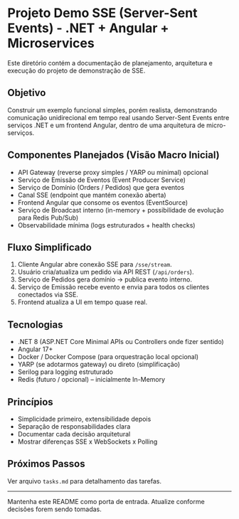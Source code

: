 # Projeto Demo SSE (Server-Sent Events) - .NET + Angular + Microservices

Este diretório contém a documentação de planejamento, arquitetura e execução do projeto de demonstração de SSE.

## Objetivo
Construir um exemplo funcional simples, porém realista, demonstrando comunicação unidirecional em tempo real usando Server-Sent Events entre serviços .NET e um frontend Angular, dentro de uma arquitetura de micro-serviços.

## Componentes Planejados (Visão Macro Inicial)
- API Gateway (reverse proxy simples / YARP ou minimal) opcional
- Serviço de Emissão de Eventos (Event Producer Service)
- Serviço de Domínio (Orders / Pedidos) que gera eventos
- Canal SSE (endpoint que mantém conexão aberta)
- Frontend Angular que consome os eventos (EventSource)
- Serviço de Broadcast interno (in-memory + possibilidade de evolução para Redis Pub/Sub)
- Observabilidade mínima (logs estruturados + health checks)

## Fluxo Simplificado
1. Cliente Angular abre conexão SSE para `/sse/stream`.
2. Usuário cria/atualiza um pedido via API REST (`/api/orders`).
3. Serviço de Pedidos gera domínio -> publica evento interno.
4. Serviço de Emissão recebe evento e envia para todos os clientes conectados via SSE.
5. Frontend atualiza a UI em tempo quase real.

## Tecnologias
- .NET 8 (ASP.NET Core Minimal APIs ou Controllers onde fizer sentido)
- Angular 17+
- Docker / Docker Compose (para orquestração local opcional)
- YARP (se adotarmos gateway) ou direto (simplificação)
- Serilog para logging estruturado
- Redis (futuro / opcional) – inicialmente In-Memory

## Princípios
- Simplicidade primeiro, extensibilidade depois
- Separação de responsabilidades clara
- Documentar cada decisão arquitetural
- Mostrar diferenças SSE x WebSockets x Polling

## Próximos Passos
Ver arquivo `tasks.md` para detalhamento das tarefas.

---

Mantenha este README como porta de entrada. Atualize conforme decisões forem sendo tomadas.
